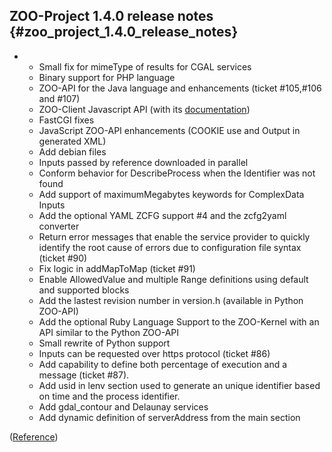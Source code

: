## ZOO-Project 1.4.0 release notes {#zoo_project_1.4.0_release_notes}

-   -   Small fix for mimeType of results for CGAL services
    -   Binary support for PHP language
    -   ZOO-API for the Java language and enhancements (ticket
        \#105,\#106 and \#107)
    -   ZOO-Client Javascript API (with its
        [documentation](http://zoo-project.org/docs/client/introduction.html))
    -   FastCGI fixes
    -   JavaScript ZOO-API enhancements (COOKIE use and Output in
        generated XML)
    -   Add debian files
    -   Inputs passed by reference downloaded in parallel
    -   Conform behavior for DescribeProcess when the Identifier was not
        found
    -   Add support of maximumMegabytes keywords for ComplexData Inputs
    -   Add the optional YAML ZCFG support \#4 and the zcfg2yaml
        converter
    -   Return error messages that enable the service provider to
        quickly identify the root cause of errors due to configuration
        file syntax (ticket \#90)
    -   Fix logic in addMapToMap (ticket \#91)
    -   Enable AllowedValue and multiple Range definitions using default
        and supported blocks
    -   Add the lastest revision number in version.h (available in
        Python ZOO-API)
    -   Add the optional Ruby Language Support to the ZOO-Kernel with an
        API similar to the Python ZOO-API
    -   Small rewrite of Python support
    -   Inputs can be requested over https protocol (ticket \#86)
    -   Add capability to define both percentage of execution and a
        message (ticket \#87).
    -   Add usid in lenv section used to generate an unique identifier
        based on time and the process identifier.
    -   Add gdal_contour and Delaunay services
    -   Add dynamic definition of serverAddress from the main section

([Reference](http://lists.osgeo.org/pipermail/zoo-discuss/2014-December/001205.html))

